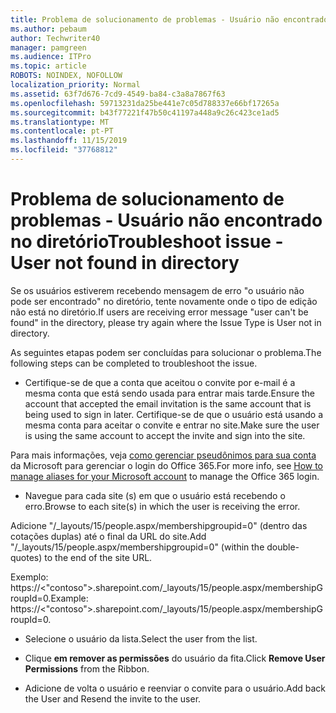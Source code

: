 ```yaml
---
title: Problema de solucionamento de problemas - Usuário não encontrado no diretório
ms.author: pebaum
author: Techwriter40
manager: pamgreen
ms.audience: ITPro
ms.topic: article
ROBOTS: NOINDEX, NOFOLLOW
localization_priority: Normal
ms.assetid: 63f7d676-7cd9-4549-ba84-c3a8a7867f63
ms.openlocfilehash: 59713231da25be441e7c05d788337e66bf17265a
ms.sourcegitcommit: b43f77221f47b50c41197a448a9c26c423ce1ad5
ms.translationtype: MT
ms.contentlocale: pt-PT
ms.lasthandoff: 11/15/2019
ms.locfileid: "37768812"
---
```

# <a name="troubleshoot-issue---user-not-found-in-directory"></a><span data-ttu-id="23ebd-102">Problema de solucionamento de problemas - Usuário não encontrado no diretório</span><span class="sxs-lookup"><span data-stu-id="23ebd-102">Troubleshoot issue - User not found in directory</span></span>

<span data-ttu-id="23ebd-103">Se os usuários estiverem recebendo mensagem de erro "o usuário não pode ser encontrado" no diretório, tente novamente onde o tipo de edição não está no diretório.</span><span class="sxs-lookup"><span data-stu-id="23ebd-103">If users are receiving error message "user can't be found" in the directory, please try again where the Issue Type is User not in directory.</span></span>

<span data-ttu-id="23ebd-104">As seguintes etapas podem ser concluídas para solucionar o problema.</span><span class="sxs-lookup"><span data-stu-id="23ebd-104">The following steps can be completed to troubleshoot the issue.</span></span>

- <span data-ttu-id="23ebd-105">Certifique-se de que a conta que aceitou o convite por e-mail é a mesma conta que está sendo usada para entrar mais tarde.</span><span class="sxs-lookup"><span data-stu-id="23ebd-105">Ensure the account that accepted the email invitation is the same account that is being used to sign in later.</span></span> <span data-ttu-id="23ebd-106">Certifique-se de que o usuário está usando a mesma conta para aceitar o convite e entrar no site.</span><span class="sxs-lookup"><span data-stu-id="23ebd-106">Make sure the user is using the same account to accept the invite and sign into the site.</span></span> 

<span data-ttu-id="23ebd-107">Para mais informações, veja [como gerenciar pseudônimos para sua conta</a> da Microsoft para gerenciar o login do Office 365.](https://support.microsoft.com/help/12407/microsoft-account-how-to-manage-aliases)</span><span class="sxs-lookup"><span data-stu-id="23ebd-107">For more info, see [How to manage aliases for your Microsoft account</a> to manage the Office 365 login](https://support.microsoft.com/help/12407/microsoft-account-how-to-manage-aliases).</span></span> 

- <span data-ttu-id="23ebd-108">Navegue para cada site (s) em que o usuário está recebendo o erro.</span><span class="sxs-lookup"><span data-stu-id="23ebd-108">Browse to each site(s) in which the user is receiving the error.</span></span> 

<span data-ttu-id="23ebd-109">Adicione "/_layouts/15/people.aspx/membershipgroupid=0" (dentro das cotações duplas) até o final da URL do site.</span><span class="sxs-lookup"><span data-stu-id="23ebd-109">Add "/_layouts/15/people.aspx/membershipgroupid=0" (within the double-quotes) to the end of the site URL.</span></span> 

<span data-ttu-id="23ebd-110">Exemplo: https://<"contoso">.sharepoint.com/_layouts/15/people.aspx/membershipGroupId=0.</span><span class="sxs-lookup"><span data-stu-id="23ebd-110">Example: https://<"contoso">.sharepoint.com/_layouts/15/people.aspx/membershipGroupId=0.</span></span>

- <span data-ttu-id="23ebd-111">Selecione o usuário da lista.</span><span class="sxs-lookup"><span data-stu-id="23ebd-111">Select the user from the list.</span></span>

- <span data-ttu-id="23ebd-112">Clique **em remover as permissões** do usuário da fita.</span><span class="sxs-lookup"><span data-stu-id="23ebd-112">Click **Remove User Permissions** from the Ribbon.</span></span> 
-  <span data-ttu-id="23ebd-113">Adicione de volta o usuário e reenviar o convite para o usuário.</span><span class="sxs-lookup"><span data-stu-id="23ebd-113">Add back the User and Resend the invite to the user.</span></span>

